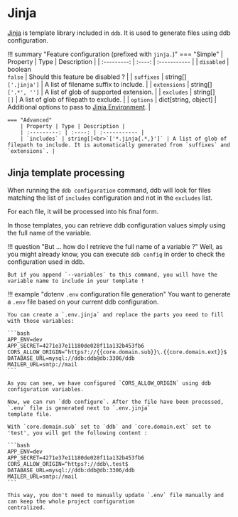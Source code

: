 Jinja
===

[Jinja](https://jinja.palletsprojects.com/) is template library included in `ddb`. It is used to generate files
using ddb configuration.

!!! summary "Feature configuration (prefixed with `jinja.`)"
    === "Simple"
        | Property | Type | Description |
        | :---------: | :----: | :----------- |
        | `disabled` | boolean<br>`false` | Should this feature be disabled ? |
        | `suffixes` | string[]<br>`['.jinja']` | A list of filename suffix to include. |
        | `extensions` | string[]<br>`['.*', '']` | A list of glob of supported extension. |
        | `excludes` | string[]<br>`[]` | A list of glob of filepath to exclude. |
        | `options` | dict[string, object] | Additional options to pass to [Jinja Environment](https://jinja.palletsprojects.com/en/2.11.x/api/#jinja2.Environment). |

    === "Advanced"
        | Property | Type | Description |
        | :---------: | :----: | :----------- |
        | `includes` | string[]<br>`['*.jinja{.*,}']` | A list of glob of filepath to include. It is automatically generated from `suffixes` and `extensions`. |

Jinja template processing
--- 

When running the `ddb configuration` command, ddb will look for files matching the list of `includes` configuration and 
not in the `excludes` list.

For each file, it will be processed into his final form. 

In those templates, you can retrieve ddb configuration values simply using the full name of the variable.

!!! question "But ... how do I retrieve the full name of a variable ?"
    Well, as you might already know, you can execute `ddb config` in order to check the configuration used in ddb.
    
    But if you append `--variables` to this command, you will have the variable name to include in your template !

!!! example "dotenv `.env` configuration file generation"
    You want to generate a `.env` file based on your current ddb configuration.
    
    You can create a `.env.jinja` and replace the parts you need to fill with those variables:

    ```bash
    APP_ENV=dev
    APP_SECRET=4271e37e11180de028f11a132b453fb6
    CORS_ALLOW_ORIGIN=^https?://{{core.domain.sub}}\.{{core.domain.ext}}$
    DATABASE_URL=mysql://ddb:ddb@db:3306/ddb
    MAILER_URL=smtp://mail
    ```
    
    As you can see, we have configured `CORS_ALLOW_ORIGIN` using ddb configuration variables.

    Now, we can run `ddb configure`. After the file have been processed, `.env` file is generated next to `.env.jinja` 
    template file.
    
    With `core.domain.sub` set to `ddb` and `core.domain.ext` set to 'test', you will get the following content :

    ```bash
    APP_ENV=dev
    APP_SECRET=4271e37e11180de028f11a132b453fb6
    CORS_ALLOW_ORIGIN=^https?://ddb\.test$
    DATABASE_URL=mysql://ddb:ddb@db:3306/ddb
    MAILER_URL=smtp://mail
    ```
    
    This way, you don't need to manually update `.env` file manually and can keep the whole project configuration 
    centralized.